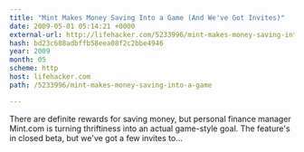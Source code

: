 ```yaml
---
title: "Mint Makes Money Saving Into a Game (And We've Got Invites)"
date: 2009-05-01 05:14:21 +0000
external-url: http://lifehacker.com/5233996/mint-makes-money-saving-into-a-game
hash: bd23c688adbffb58eea08f2c2bbe4946
year: 2009
month: 05
scheme: http
host: lifehacker.com
path: /5233996/mint-makes-money-saving-into-a-game

---
```


There are definite rewards for saving money, but personal finance manager Mint.com is turning thriftiness into an actual game-style goal. The feature's in closed beta, but we've got a few invites to...
